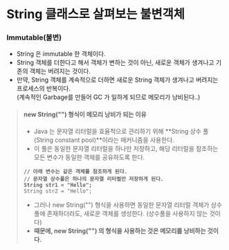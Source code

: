 # String 클래스로 살펴보는 불변객체

### Immutable(불변)

* String 은 immutable 한 객체이다.&#x20;
* String 객체를 더한다고 해서 객체가 변하는 것이 아닌, 새로운 객체가 생겨나고 기존의 객체는 버려지는 것이다.&#x20;
* 만약, String 객체를 계속적으로 더하면 새로운 String 객체가 생겨나고 버려지는 프로세스의 반복이다. \
  (계속적인 Garbage를 만들어 GC 가 일하게 되므로 메모리가 낭비된다..)

> #### new String("") 형식이 메모리 낭비가 되는 이유
>
> * Java 는 문자열 리터럴을 효율적으로 관리하기 위해 **String 상수 풀(String constant pool)**이라는 매커니즘을 사용한다.&#x20;
> * 이 풀은 동일한 문자열 리터럴을 하나만 저장하고, 해당 리터럴을 참조하는 모든 변수가 동일한 객체를 공유하도록 한다.&#x20;
>
> <pre class="language-java"><code class="lang-java"><strong>// 아래 변수는 같은 객체를 참조하게 된다. 
> </strong><strong>// 문자열 상수풀은 하나의 문자열 리터럴만 저장하게 된다. 
> </strong><strong>String str1 = "Hello";
> </strong>String str2 = "Hello";
> </code></pre>
>
> * 그러나 new String("") 형식을 사용하면 동일한 문자열 리터럴 객체가 상수풀에 존재하더라도, 새로운 객체를 생성한다. (상수풀을 사용하지 않는 것이다)
> * **때문에, new String("") 의 형식을 사용하는 것은 메모리를 낭비하는 것이다.**
